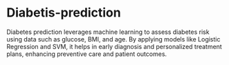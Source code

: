 # Diabetis-prediction
Diabetes prediction leverages machine learning to assess diabetes risk using data such as glucose, BMI, and age. By applying models like Logistic Regression and SVM, it helps in early diagnosis and personalized treatment plans, enhancing preventive care and patient outcomes.
